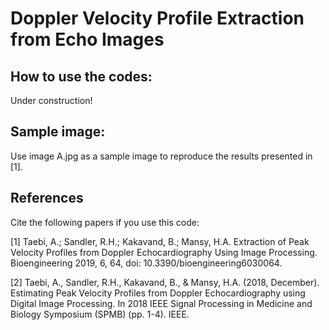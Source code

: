 # Doppler Velocity Profile Extraction from Echo Images

## How to use the codes:
Under construction!

## Sample image:
Use image A.jpg as a sample image to reproduce the results presented in [1].

## References
Cite the following papers if you use this code:

[1] Taebi, A.; Sandler, R.H.; Kakavand, B.; Mansy, H.A. Extraction of Peak Velocity Profiles from Doppler Echocardiography Using Image Processing. Bioengineering 2019, 6, 64, doi: 10.3390/bioengineering6030064. 

[2] Taebi, A., Sandler, R.H., Kakavand, B., & Mansy, H.A. (2018, December). Estimating Peak Velocity Profiles from Doppler Echocardiography using Digital Image Processing. In 2018 IEEE Signal Processing in Medicine and Biology Symposium (SPMB) (pp. 1-4). IEEE.
